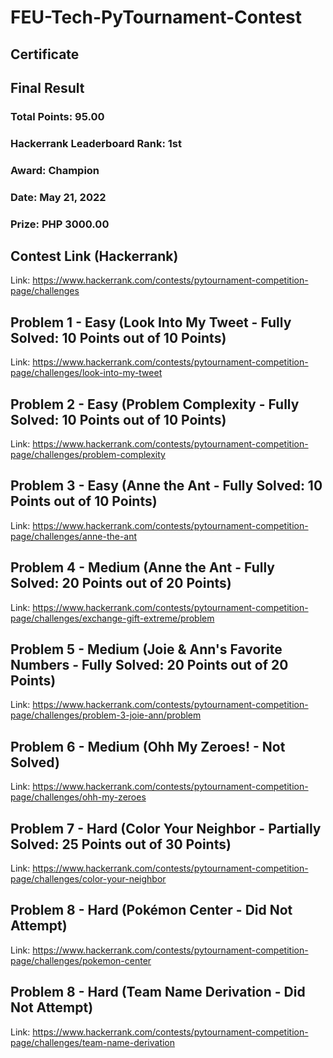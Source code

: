 # FEU-Tech-PyTournament-Contest
## Certificate
## Final Result
### Total Points: 95.00
### Hackerrank Leaderboard Rank: 1st
### Award: Champion
### Date: May 21, 2022
### Prize: PHP 3000.00
## Contest Link (Hackerrank)
Link: https://www.hackerrank.com/contests/pytournament-competition-page/challenges
## Problem 1 - Easy (Look Into My Tweet - Fully Solved: 10 Points out of 10 Points)
Link: https://www.hackerrank.com/contests/pytournament-competition-page/challenges/look-into-my-tweet
## Problem 2 - Easy (Problem Complexity - Fully Solved: 10 Points out of 10 Points)
Link: https://www.hackerrank.com/contests/pytournament-competition-page/challenges/problem-complexity
## Problem 3 - Easy (Anne the Ant - Fully Solved: 10 Points out of 10 Points)
Link: https://www.hackerrank.com/contests/pytournament-competition-page/challenges/anne-the-ant
## Problem 4 - Medium (Anne the Ant - Fully Solved: 20 Points out of 20 Points)
Link: https://www.hackerrank.com/contests/pytournament-competition-page/challenges/exchange-gift-extreme/problem
## Problem 5 - Medium (Joie & Ann's Favorite Numbers - Fully Solved: 20 Points out of 20 Points)
Link: https://www.hackerrank.com/contests/pytournament-competition-page/challenges/problem-3-joie-ann/problem
## Problem 6 - Medium (Ohh My Zeroes! - Not Solved)
Link: https://www.hackerrank.com/contests/pytournament-competition-page/challenges/ohh-my-zeroes
## Problem 7 - Hard (Color Your Neighbor - Partially Solved: 25 Points out of 30 Points)
Link: https://www.hackerrank.com/contests/pytournament-competition-page/challenges/color-your-neighbor
## Problem 8 - Hard (Pokémon Center - Did Not Attempt)
Link: https://www.hackerrank.com/contests/pytournament-competition-page/challenges/pokemon-center
## Problem 8 - Hard (Team Name Derivation - Did Not Attempt)
Link: https://www.hackerrank.com/contests/pytournament-competition-page/challenges/team-name-derivation
